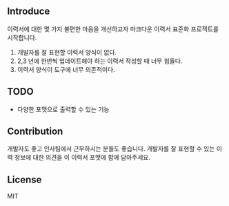 ## Introduce
이력서에 대한 몇 가지 불편한 마음을 개선하고자 마크다운 이력서 표준화 프로젝트를 시작합니다.

1. 개발자를 잘 표현할 이력서 양식이 없다.  
2. 2,3 년에 한번씩 업데이트해야 하는 이력서 작성할 때 너무 힘들다.
3. 이력서 양식이 도구에 너무 의존적이다.

## TODO
* 다양한 포맷으로 출력할 수 있는 기능

## Contribution
개발자도 좋고 인사팀에서 근무하시는 분들도 좋습니다. 개발자를 잘 표현할 수 있는 이력 정보에 대한 의견을 이 이력서 포맷에 함께 담아주세요.

## License
MIT